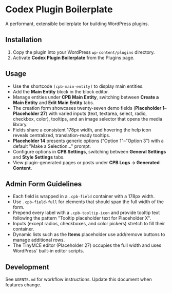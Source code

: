 # Codex Plugin Boilerplate

A performant, extensible boilerplate for building WordPress plugins.

## Installation

1. Copy the plugin into your WordPress `wp-content/plugins` directory.
2. Activate **Codex Plugin Boilerplate** from the Plugins page.

## Usage

 - Use the shortcode `[cpb-main-entity]` to display main entities.
 - Add the **Main Entity** block in the block editor.
- Manage entities under **CPB Main Entity**, switching between **Create a Main Entity** and **Edit Main Entity** tabs.
- The creation form showcases twenty-seven demo fields (**Placeholder 1**–**Placeholder 27**) with varied inputs (text, textarea, select, radio, checkbox, color), tooltips, and an image selector that opens the media library.
- Fields share a consistent 178px width, and hovering the help icon reveals centralized, translation-ready tooltips.
- **Placeholder 14** presents generic options ("Option 1"–"Option 3") with a default "Make a Selection..." prompt.
- Configure options in **CPB Settings**, switching between **General Settings** and **Style Settings** tabs.
- View plugin-generated pages or posts under **CPB Logs → Generated Content**.

## Admin Form Guidelines

- Each field is wrapped in a `.cpb-field` container with a 178px width.
- Use `.cpb-field-full` for elements that should span the full width of the form.
- Prepend every label with a `.cpb-tooltip-icon` and provide tooltip text following the pattern "Tooltip placeholder text for Placeholder X".
- Inputs (except radios, checkboxes, and color pickers) stretch to fill their container.
- Dynamic lists such as the **Items** placeholder use add/remove buttons to manage additional rows.
- The TinyMCE editor (Placeholder 27) occupies the full width and uses WordPress' built-in editor scripts.

## Development

See `AGENTS.md` for workflow instructions. Update this document when features change.
